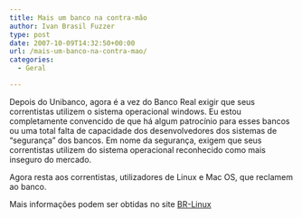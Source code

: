 ```yaml
---
title: Mais um banco na contra-mão
author: Ivan Brasil Fuzzer
type: post
date: 2007-10-09T14:32:50+00:00
url: /mais-um-banco-na-contra-mao/
categories:
  - Geral

---
```

Depois do Unibanco, agora é a vez do Banco Real exigir que seus correntistas utilizem o sistema operacional windows. Eu estou completamente convencido de que há algum patrocínio para esses bancos ou uma total falta de capacidade dos desenvolvedores dos sistemas de &#8220;segurança&#8221; dos bancos. Em nome da segurança, exigem que seus correntistas utilizem do sistema operacional reconhecido como mais inseguro do mercado.

Agora resta aos correntistas, utilizadores de Linux e Mac OS, que reclamem ao banco.

Mais informações podem ser obtidas no site [BR-Linux][1]

 [1]: http://br-linux.org/linux/banco-real-anuncia-que-vai-exigir-windows-em-seu-home-banking